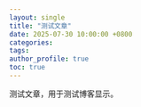 ```yaml
---
layout: single
title: "测试文章"
date: 2025-07-30 10:00:00 +0800
categories: 
tags: 
author_profile: true
toc: true
---
```


测试文章，用于测试博客显示。
